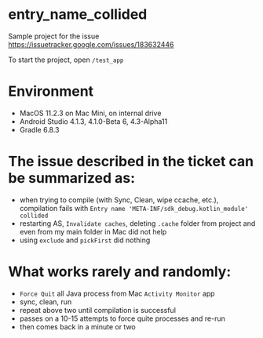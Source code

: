 # entry_name_collided
Sample project for the issue https://issuetracker.google.com/issues/183632446

To start the project, open `/test_app`

# Environment
- MacOS 11.2.3 on Mac Mini, on internal drive
- Android Studio 4.1.3, 4.1.0-Beta 6, 4.3-Alpha11
- Gradle 6.8.3

# The issue described in the ticket can be summarized as:
- when trying to compile (with Sync, Clean, wipe ccache, etc.), compilation fails with `Entry name 'META-INF/sdk_debug.kotlin_module' collided`
- restarting AS, `Invalidate caches`, deleting `.cache` folder from project and even from my main folder in Mac did not help
- using `exclude` and `pickFirst` did nothing

# What works rarely and randomly:
- `Force Quit` all Java process from Mac `Activity Monitor` app
- sync, clean, run
- repeat above two until compilation is successful
- passes on a 10-15 attempts to force quite processes and re-run
- then comes back in a minute or two
